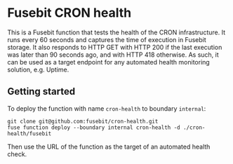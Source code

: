 # Fusebit CRON health

This is a Fusebit function that tests the health of the CRON infrastructure. It runs every 60 seconds and captures the time of execution in Fusebit storage. It also responds to HTTP GET with HTTP 200 if the last execution was later than 90 seconds ago, and with HTTP 418 otherwise. As such, it can be used as a target endpoint for any automated health monitoring solution, e.g. Uptime.

## Getting started

To deploy the function with name `cron-health` to boundary `internal`:

```
git clone git@github.com:fusebit/cron-health.git
fuse function deploy --boundary internal cron-health -d ./cron-health/fusebit
```

Then use the URL of the function as the target of an automated health check.
